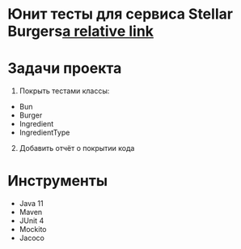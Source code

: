 # Юнит тесты для сервиса Stellar Burgers[a relative link](https://stellarburgers.nomoreparties.site/)
# Задачи проекта
1. Покрыть тестами классы:
- Bun
- Burger
- Ingredient
- IngredientType
2. Добавить отчёт о покрытии кода
# Инструменты
- Java 11
- Maven
- JUnit 4
- Mockito
- Jacoco
